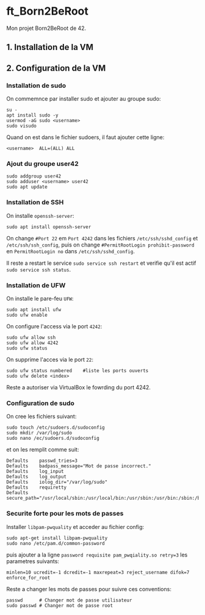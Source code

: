 # ft_Born2BeRoot
Mon projet Born2BeRoot de 42.

## 1. Installation de la VM

## 2. Configuration de la VM
### Installation de sudo

On commemnce par installer sudo et ajouter <username>
au groupe sudo:

```console
su -
apt install sudo -y
usermod -aG sudo <username>
sudo visudo
```

Quand on est dans le fichier sudoers,
il faut ajouter cette ligne:
```
<username>	ALL=(ALL) ALL
```

### Ajout du groupe user42

```console
sudo addgroup user42
sudo adduser <username> user42
sudo apt update
```

### Installation de SSH

On installe `openssh-server`:
```console
sudo apt install openssh-server
```

On change `#Port 22` em `Port 4242` dans les fichiers `/etc/ssh/sshd_config` et `/etc/ssh/ssh_config`, puis on change `#PermitRootLogin prohibit-password` en `PermitRootLogin no` dans `/etc/ssh/sshd_config`.

Il reste a restart le service `sudo service ssh restart` et verifie qu'il est actif `sudo service ssh status`.

### Installation de UFW

On installe le pare-feu `UFW`:
```console
sudo apt install ufw
sudo ufw enable
```

On configure l'access via le port `4242`:
```console
sudo ufw allow ssh
sudo ufw allow 4242
sudo ufw status
```

On supprime l'acces via le port `22`:
```console
sudo ufw status numbered	#liste les ports ouverts
sudo ufw delete <index>
```

Reste a autoriser via VirtualBox le fowrding du port 4242.

### Configuration de sudo

On cree les fichiers suivant:
```console
sudo touch /etc/sudoers.d/sudoconfig
sudo mkdir /var/log/sudo
sudo nano /ec/sudoers.d/sudoconfig
```

et on les remplit comme suit:
```
Defaults	passwd_tries=3
Defaults	badpass_message="Mot de passe incorrect."
Defaults	log_input
Defaults	log_output
Defaults	iolog_dir="/var/log/sudo"
Defaults	requiretty
Defaults	secure_path="/usr/local/sbin:/usr/local/bin:/usr/sbin:/usr/bin:/sbin:/bin:/snap/bin"
```

### Securite forte pour les mots de passes

Installer `libpam-pwquality` et acceder au fichier config:
```console
sudo apt-get install libpam-pwquality
sudo nano /etc/pam.d/common-password
```

puis ajouter a la ligne `password requisite pam_pwqiality.so retry=3` les parametres suivants:
```
minlen=10 ucredit=-1 dcredit=-1 maxrepeat=3 reject_username difok=7 enforce_for_root
```

Reste a changer les mots de passes pour suivre ces conventions:
```console
passwd		# Changer mot de passe utilisateur
sudo passwd	# Changer mot de passe root
```



